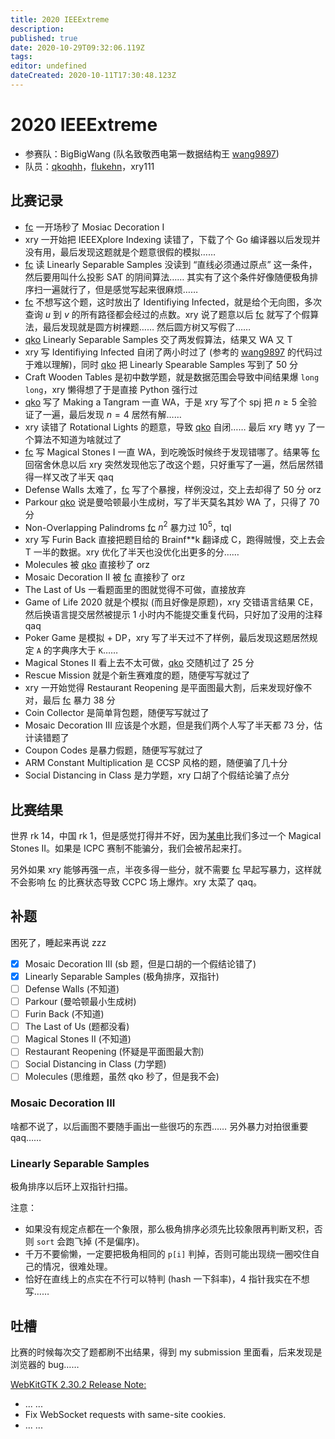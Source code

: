 ```yaml
---
title: 2020 IEEExtreme
description: 
published: true
date: 2020-10-29T09:32:06.119Z
tags: 
editor: undefined
dateCreated: 2020-10-11T17:30:48.123Z
---
```


# 2020 IEEExtreme

* 参赛队：BigBigWang (队名致敬西电第一数据结构王 [wang9897](/person/wang9897))
* 队员：[qkoqhh](/person/qkoqhh)，[flukehn](/person/flukehn)，xry111

## 比赛记录

[fc]: /person/flukehn
[qko]: /person/qkoqhh
[wang9897]: /person/wang9897

* [fc] 一开场秒了 Mosiac Decoration I
* xry 一开始把 IEEEXplore Indexing 读错了，下载了个 Go 编译器以后发现并没有用，最后发现这题就是个题意很假的模拟……
* [fc] 读 Linearly Separable Samples 没读到 “直线必须通过原点” 这一条件，然后要用叫什么投影 SAT 的阴间算法…… 其实有了这个条件好像随便极角排序扫一遍就行了，但是感觉写起来很麻烦……
* [fc] 不想写这个题，这时放出了 Identifiying Infected，就是给个无向图，多次查询 $u$ 到 $v$ 的所有路径都会经过的点数。xry 说了题意以后 [fc] 就写了个假算法，最后发现就是圆方树裸题…… 然后圆方树又写假了……
* [qko] Linearly Separable Samples 交了两发假算法，结果又 WA 又 T
* xry 写 Identifiying Infected 自闭了两小时过了 (参考的 [wang9897] 的代码过于难以理解)，同时 [qko] 把 Linearly Spearable Samples 写到了 $50$ 分
* Craft Wooden Tables 是初中数学题，就是数据范围会导致中间结果爆 `long long`，xry 懒得想了于是直接 Python 强行过
* [qko] 写了 Making a Tangram 一直 WA，于是 xry 写了个 spj 把 $n \geq 5$ 全验证了一遍，最后发现 $n = 4$ 居然有解……
* xry 读错了 Rotational Lights 的题意，导致 [qko] 自闭…… 最后 xry 瞎 yy 了一个算法不知道为啥就过了
* [fc] 写 Magical Stones I 一直 WA，到吃晚饭时候终于发现错哪了。结果等 [fc] 回宿舍休息以后 xry 突然发现他忘了改这个题，只好重写了一遍，然后居然错得一样又改了半天 qaq
* Defense Walls 太难了，[fc] 写了个暴搜，样例没过，交上去却得了 50 分 orz
* Parkour [qko] 说是曼哈顿最小生成树，写了半天莫名其妙 WA 了，只得了 70 分
* Non-Overlapping Palindroms [fc] $n^2$ 暴力过 $10^5$，tql
* xry 写 Furin Back 直接把题目给的 Brainf\*\*k 翻译成 C，跑得贼慢，交上去会 T 一半的数据。xry 优化了半天也没优化出更多的分……
* Molecules 被 [qko] 直接秒了 orz
* Mosaic Decoration II 被 [fc] 直接秒了 orz
* The Last of Us 一看题面里的图就觉得不可做，直接放弃
* Game of Life 2020 就是个模拟 (而且好像是原题)，xry 交错语言结果 CE，然后换语言提交居然被提示 1 小时内不能提交重复代码，只好加了没用的注释 qaq
* Poker Game 是模拟 + DP，xry 写了半天过不了样例，最后发现这题居然规定 `A` 的字典序大于 `K`……
* Magical Stones II 看上去不太可做，[qko] 交随机过了 25 分
* Rescue Mission 就是个新生赛难度的题，随便写写就过了
* xry 一开始觉得 Restaurant Reopening 是平面图最大割，后来发现好像不对，最后 [fc] 暴力 38 分
* Coin Collector 是简单背包题，随便写写就过了
* Mosaic Decoration III 应该是个水题，但是我们两个人写了半天都 73 分，估计读错题了
* Coupon Codes 是暴力假题，随便写写就过了
* ARM Constant Multiplication 是 CCSP 风格的题，随便骗了几十分
* Social Distancing in Class 是力学题，xry 口胡了个假结论骗了点分

## 比赛结果

世界 rk 14，中国 rk 1，但是感觉打得并不好，因为[某电](https://www.uestc.edu.cn/)比我们多过一个 Magical Stones II。如果是 ICPC 赛制不能骗分，我们会被吊起来打。

另外如果 xry 能够再强一点，半夜多得一些分，就不需要 [fc] 早起写暴力，这样就不会影响 [fc] 的比赛状态导致 CCPC 场上爆炸。xry 太菜了 qaq。

## 补题

困死了，睡起来再说 zzz

* [x] Mosaic Decoration III (sb 题，但是口胡的一个假结论错了)
* [x] Linearly Separable Samples (极角排序，双指针)
* [ ] Defense Walls (不知道)
* [ ] Parkour (曼哈顿最小生成树)
* [ ] Furin Back (不知道)
* [ ] The Last of Us (题都没看)
* [ ] Magical Stones II (不知道)
* [ ] Restaurant Reopening (怀疑是平面图最大割)
* [ ] Social Distancing in Class (力学题)
* [ ] Molecules (思维题，虽然 qko 秒了，但是我不会)

### Mosaic Decoration III

啥都不说了，以后画图不要随手画出一些很巧的东西…… 另外暴力对拍很重要 qaq……

### Linearly Separable Samples

极角排序以后环上双指针扫描。

注意：

* 如果没有规定点都在一个象限，那么极角排序必须先比较象限再判断叉积，否则 `sort` 会跑飞掉 (不是偏序)。
* 千万不要偷懒，一定要把极角相同的 `p[i]` 判掉，否则可能出现绕一圈咬住自己的情况，很难处理。
* 恰好在直线上的点实在不行可以特判 (hash 一下斜率)，4 指针我实在不想写……

## 吐槽

比赛的时候每次交了题都刷不出结果，得到 my submission 里面看，后来发现是浏览器的 bug…… 

[WebKitGTK 2.30.2 Release Note:](https://webkitgtk.org/2020/10/23/webkitgtk2.30.2-released.html)

* ... ...
* Fix WebSocket requests with same-site cookies.
* ... ...